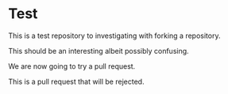 # Test
This is a test repository to investigating with forking a repository.

This should be an interesting albeit possibly confusing.

We are now going to try a pull request.

This is a pull request that will be rejected.

